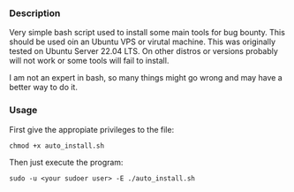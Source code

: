 ### Description
Very simple bash script used to install some main tools for bug bounty. This should be used oin an Ubuntu VPS or virutal machine. This was originally tested on Ubuntu Server 22.04 LTS. On other distros or versions probably will not work or some tools will fail to install.

I am not an expert in bash, so many things might go wrong and may have a better way to do it.

### Usage
First give the appropiate privileges to the file:

`chmod +x auto_install.sh`

Then just execute the program:

`sudo -u <your sudoer user> -E ./auto_install.sh`
